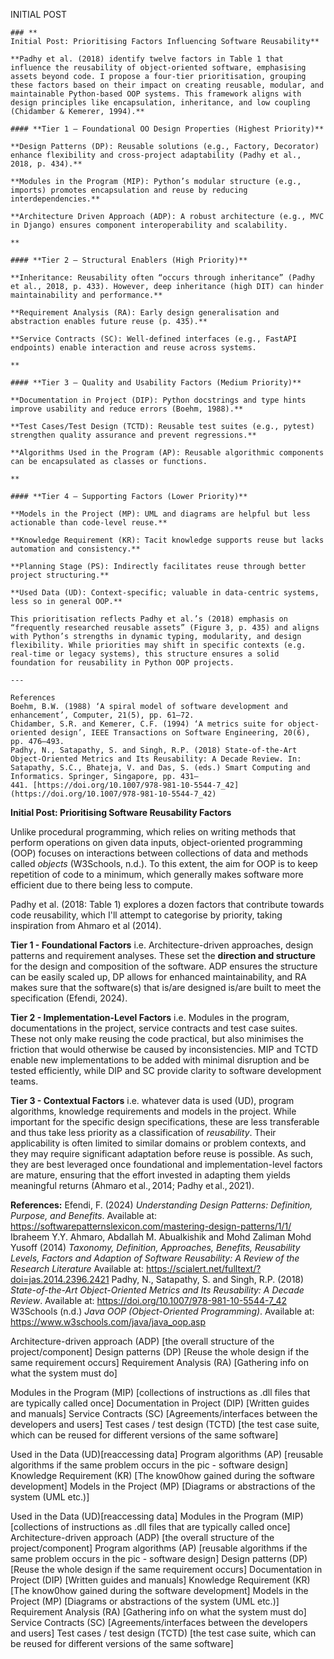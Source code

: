 INITIAL POST
```
### **  
Initial Post: Prioritising Factors Influencing Software Reusability**

**Padhy et al. (2018) identify twelve factors in Table 1 that influence the reusability of object-oriented software, emphasising assets beyond code. I propose a four-tier prioritisation, grouping these factors based on their impact on creating reusable, modular, and maintainable Python-based OOP systems. This framework aligns with design principles like encapsulation, inheritance, and low coupling (Chidamber & Kemerer, 1994).**

#### **Tier 1 – Foundational OO Design Properties (Highest Priority)**

**Design Patterns (DP): Reusable solutions (e.g., Factory, Decorator) enhance flexibility and cross-project adaptability (Padhy et al., 2018, p. 434).**

**Modules in the Program (MIP): Python’s modular structure (e.g., imports) promotes encapsulation and reuse by reducing interdependencies.**

**Architecture Driven Approach (ADP): A robust architecture (e.g., MVC in Django) ensures component interoperability and scalability.  
  
**

#### **Tier 2 – Structural Enablers (High Priority)**

**Inheritance: Reusability often “occurs through inheritance” (Padhy et al., 2018, p. 433). However, deep inheritance (high DIT) can hinder maintainability and performance.**

**Requirement Analysis (RA): Early design generalisation and abstraction enables future reuse (p. 435).**

**Service Contracts (SC): Well-defined interfaces (e.g., FastAPI endpoints) enable interaction and reuse across systems.  
  
**

#### **Tier 3 – Quality and Usability Factors (Medium Priority)**

**Documentation in Project (DIP): Python docstrings and type hints improve usability and reduce errors (Boehm, 1988).**

**Test Cases/Test Design (TCTD): Reusable test suites (e.g., pytest) strengthen quality assurance and prevent regressions.**

**Algorithms Used in the Program (AP): Reusable algorithmic components can be encapsulated as classes or functions.  
  
**

#### **Tier 4 – Supporting Factors (Lower Priority)**

**Models in the Project (MP): UML and diagrams are helpful but less actionable than code-level reuse.**

**Knowledge Requirement (KR): Tacit knowledge supports reuse but lacks automation and consistency.**

**Planning Stage (PS): Indirectly facilitates reuse through better project structuring.**

**Used Data (UD): Context-specific; valuable in data-centric systems, less so in general OOP.**

This prioritisation reflects Padhy et al.’s (2018) emphasis on “frequently researched reusable assets” (Figure 3, p. 435) and aligns with Python’s strengths in dynamic typing, modularity, and design flexibility. While priorities may shift in specific contexts (e.g. real-time or legacy systems), this structure ensures a solid foundation for reusability in Python OOP projects.

---

References  
Boehm, B.W. (1988) ‘A spiral model of software development and enhancement’, Computer, 21(5), pp. 61–72.  
Chidamber, S.R. and Kemerer, C.F. (1994) ‘A metrics suite for object-oriented design’, IEEE Transactions on Software Engineering, 20(6), pp. 476–493.  
Padhy, N., Satapathy, S. and Singh, R.P. (2018) State-of-the-Art Object-Oriented Metrics and Its Reusability: A Decade Review. In: Satapathy, S.C., Bhateja, V. and Das, S. (eds.) Smart Computing and Informatics. Springer, Singapore, pp. 431–441. [https://doi.org/10.1007/978-981-10-5544-7_42](https://doi.org/10.1007/978-981-10-5544-7_42)
```


__Initial Post: Prioritising Software Reusability Factors__

Unlike procedural programming, which relies on writing methods that perform operations on given data inputs, object-oriented programming (OOP) focuses on interactions between collections of data and methods called _objects_ (W3Schools, n.d.). To this extent, the aim for OOP is to keep repetition of code to a minimum, which generally makes software more efficient due to there being less to compute. 

Padhy et al. (2018: Table 1) explores a dozen factors that contribute towards code reusability, which I'll attempt to categorise by priority, taking inspiration from Ahmaro et al (2014). 

**Tier 1 - Foundational Factors**
i.e. Architecture-driven approaches, design patterns and requirement analyses. 
These set the **direction and structure** for the design and composition of the software. ADP ensures the structure can be easily scaled up, DP allows for enhanced maintainability, and RA makes sure that the software(s) that is/are designed is/are built to meet the specification (Efendi, 2024). 

**Tier 2 - Implementation-Level Factors**
i.e. Modules in the program, documentations in the project, service contracts and test case suites. 
These not only make reusing the code practical, but also minimises the friction that would otherwise be caused by inconsistencies. MIP and TCTD enable new implementations to be added with minimal disruption and be tested efficiently, while DIP and SC provide clarity to software development teams. 

**Tier 3 - Contextual Factors**
i.e. whatever data is used (UD), program algorithms, knowledge requirements and models in the project. 
While important for the specific design specifications, these are less transferable and thus take less priority as a classification of *reusability*. Their applicability is often limited to similar domains or problem contexts, and they may require significant adaptation before reuse is possible. As such, they are best leveraged once foundational and implementation-level factors are mature, ensuring that the effort invested in adapting them yields meaningful returns (Ahmaro et al., 2014; Padhy et al., 2021). 

**References:**
Efendi, F. (2024) *Understanding Design Patterns: Definition, Purpose, and Benefits*. Available at: https://softwarepatternslexicon.com/mastering-design-patterns/1/1/
Ibraheem Y.Y. Ahmaro, Abdallah M. Abualkishik and Mohd Zaliman Mohd Yusoff (2014) *Taxonomy, Definition, Approaches, Benefits, Reusability Levels, Factors and Adaption of Software Reusability: A Review of the Research Literature* Available at: https://scialert.net/fulltext/?doi=jas.2014.2396.2421
Padhy, N., Satapathy, S. and Singh, R.P. (2018) *State-of-the-Art Object-Oriented Metrics and Its Reusability: A Decade Review*. Available at: https://doi.org/10.1007/978-981-10-5544-7_42
W3Schools (n.d.) *Java OOP (Object-Oriented Programming)*. Available at: https://www.w3schools.com/java/java_oop.asp

Architecture-driven approach (ADP) [the overall structure of the project/component]
Design patterns (DP) [Reuse the whole design if the same requirement occurs]
Requirement Analysis (RA) [Gathering info on what the system must do]

Modules in the Program (MIP) [collections of instructions as .dll files that are typically called once]
Documentation in Project (DIP) [Written guides and manuals]
Service Contracts (SC) [Agreements/interfaces between the developers and users]
Test cases / test design (TCTD) [the test case suite, which can be reused for different versions of the same software]

Used in the Data (UD)[reaccessing data]
Program algorithms (AP) [reusable algorithms if the same problem occurs in the pic - software design]
Knowledge Requirement (KR) [The know0how gained during the software development]
Models in the Project (MP) [Diagrams or abstractions of the system (UML etc.)]







Used in the Data (UD)[reaccessing data]
Modules in the Program (MIP) [collections of instructions as .dll files that are typically called once]
Architecture-driven approach (ADP) [the overall structure of the project/component]
Program algorithms (AP) [reusable algorithms if the same problem occurs in the pic - software design]
Design patterns (DP) [Reuse the whole design if the same requirement occurs]
Documentation in Project (DIP) [Written guides and manuals]
Knowledge Requirement (KR) [The know0how gained during the software development]
Models in the Project (MP) [Diagrams or abstractions of the system (UML etc.)]
Requirement Analysis (RA) [Gathering info on what the system must do]
Service Contracts (SC) [Agreements/interfaces between the developers and users]
Test cases / test design (TCTD) [the test case suite, which can be reused for different versions of the same software]